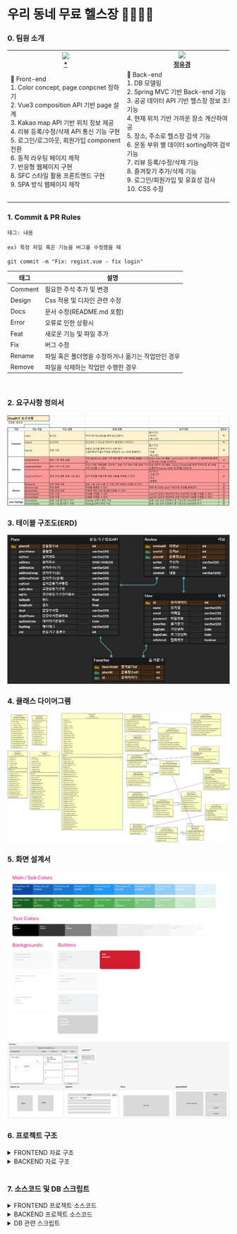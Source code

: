 # 우리 동네 무료 헬스장 🏋️‍♀️🏋️‍♂️

### 0. 팀원 소개
<table align="center">
    <tr align="center">
        <td style="min-width: 250px;">
            <a href="https://github.com/yhc-key">
              <img src="https://avatars.githubusercontent.com/u/139313175?v=4" width="100">
              <br />
              <b>*</b>
            </a> 
        </td>
        <td style="min-width: 250px;">
            <a href="https://github.com/yukyung-chung">
              <img src="https://avatars.githubusercontent.com/u/83561356?v=4" width="100">
              <br />
              <b>정유경</b>
            </a>
        </td>
    </tr>
    <tr align="left">
        <td>
        🥨 Front-end<br> 
        1. Color concept, page conpcnet 정하기<br>
	2. Vue3 composition API 기반 page 설계<br>
	3. Kakao map API 기반 위치 정보 제공<br>
	4. 리뷰 등록/수정/삭제 API 통신 기능 구현<br>
	5. 로그인/로그아웃, 회원가입 component 전환<br>
	6. 동적 라우팅 페이지 제작<br>
	7. 반응형 웹페이지 구현<br>
	8. SFC 스타일 활용 프론트앤드 구현<br>
	9. SPA 방식 웹페이지 제작 <br>
        <br/>
        </td>
        <td>
        🍒 Back-end<br>
        1. DB 모델링<br>
	2. Spring MVC 기반 Back-end 기능<br>
	3. 공공 데이터 API 기반 헬스장 정보 조회 기능<br>
	4. 현재 위치 기반 가까운 장소 계산하여 제공<br>
	5. 장소, 주소로 헬스장 검색 기능<br>
	6. 운동 부위 별 데이터 sorting하여 검색 기능<br>
	7. 리뷰 등록/수정/삭제 기능<br>
	8. 즐겨찾기 추가/삭제 기능<br>
	9. 로그인/회원가입 및 유효성 검사<br>
	10. CSS 수정<br>
        <br/>
        </td>
    </tr>
</table>


### 1. Commit & PR Rules
```
태그: 내용

ex) 특정 파일 혹은 기능을 버그를 수정했을 때

git commit -m "Fix: regist.vue - fix login"
```


| 태그 |	설명 |
|----------|--------------|
| Comment | 필요한 주석 추가 및 변경 |
| Design | Css 적용 및 디자인 관련 수정 |
| Docs | 문서 수정(README.md 포함) |
| Error | 오류로 인한 상황시 |
| Feat | 새로운 기능 및 파일 추가 |
| Fix | 버그 수정 |
| Rename | 파일 혹은 폴더명을 수정하거나 옮기는 작업만인 경우 |
| Remove | 파일을 삭제하는 작업만 수행한 경우 |

<br/>

### 2. 요구사항 정의서
![요구사항 명세서](assets/요구사항명세서.png "요구사항 명세서")


### 3. 테이블 구조도(ERD)
![ERD](assets/ERD.png "ERD")

### 4. 클래스 다이어그램
![클래스 다이어그램](assets/ClassDiagram.png "클래스 다이어그램")

### 5. 화면 설계서<br />

![화면 정의서_color](assets/figma_color_concept.png "화면 정의서 색깔")
![화면 정의서_page](assets/figma_page_concept.png "화면 정의서 page")

### 6. 프로젝트 구조<br />

<details>
<summary>FRONTEND 자료 구조</summary>
<br/>
📦vue-final-pjt <br>
 ┣ 📂.vscode <br>
 ┃ ┗ 📜extensions.json <br>
 ┣ 📂public <br>
 ┣ 📂src <br>
 ┃ ┣ 📂assets <br>
 ┃ ┃ ┣ 📂fit <br>
 ┃ ┃ ┃ ┣ 📜arm.png <br>
 ┃ ┃ ┃ ┣ 📜back.png <br>
 ┃ ┃ ┃ ┣ 📜belly.png <br>
 ┃ ┃ ┃ ┣ 📜body.png <br>
 ┃ ┃ ┃ ┣ 📜cardio.png <br>
 ┃ ┃ ┃ ┣ 📜chest.png <br>
 ┃ ┃ ┃ ┣ 📜endurance.png <br>
 ┃ ┃ ┃ ┣ 📜flexibility.png <br>
 ┃ ┃ ┃ ┣ 📜leg.png <br>
 ┃ ┃ ┃ ┣ 📜shoulder.png <br>
 ┃ ┃ ┃ ┣ 📜stretching.png <br>
 ┃ ┃ ┃ ┣ 📜upperBody.png <br>
 ┃ ┃ ┃ ┣ 📜waist.png <br>
 ┃ ┃ ┃ ┗ 📜weight.png <br>
 ┃ ┃ ┣ 📂복부 <br>
 ┃ ┃ ┃ ┣ 📜롤링웨이브.jpg <br>
 ┃ ┃ ┃ ┣ 📜롤스트레칭.jpg <br>
 ┃ ┃ ┃ ┣ 📜바디싣업.jpg <br>
 ┃ ┃ ┃ ┣ 📜옆파도타기.jpg <br>
 ┃ ┃ ┃ ┣ 📜윗몸일으키기.jpg <br>
 ┃ ┃ ┃ ┣ 📜트위스트.jpg <br>
 ┃ ┃ ┃ ┣ 📜허리돌리기.jpg <br>
 ┃ ┃ ┃ ┣ 📜허리등안마기.jpg <br>
 ┃ ┃ ┃ ┗ 📜허리스트레칭.jpg <br>
 ┃ ┃ ┣ 📂상체 <br>
 ┃ ┃ ┃ ┣ 📜바웨이트.jpg <br>
 ┃ ┃ ┃ ┣ 📜상체근육풀기.jpg <br>
 ┃ ┃ ┃ ┣ 📜어깨근육풀기.jpg <br>
 ┃ ┃ ┃ ┣ 📜역기내리기.jpg <br>
 ┃ ┃ ┃ ┣ 📜역기올리기.jpg <br>
 ┃ ┃ ┃ ┣ 📜터닝암.jpg <br>
 ┃ ┃ ┃ ┣ 📜트윈터닝암.jpg <br>
 ┃ ┃ ┃ ┣ 📜팔어깨근육풀기.jpg <br>
 ┃ ┃ ┃ ┣ 📜풀웨이트.jpg <br>
 ┃ ┃ ┃ ┗ 📜핸드웨이트.jpg <br>
 ┃ ┃ ┣ 📂하체 <br>
 ┃ ┃ ┃ ┣ 📜다리뻗기.jpg <br>
 ┃ ┃ ┃ ┣ 📜레그스트레칭.jpg <br>
 ┃ ┃ ┃ ┣ 📜레그프레스.jpg <br>
 ┃ ┃ ┃ ┣ 📜워킹싸이클론.jpg <br>
 ┃ ┃ ┃ ┣ 📜크로스워킹.jpg <br>
 ┃ ┃ ┃ ┗ 📜하늘걷기.jpg <br>
 ┃ ┃ ┣ 📜logo.png <br>
 ┃ ┃ ┣ 📜running.jpg <br>
 ┃ ┃ ┣ 📜walking.mp4 <br>
 ┃ ┃ ┣ 📜yhC.png <br>
 ┃ ┃ ┗ 📜ykC.png <br>
 ┃ ┣ 📂components <br>
 ┃ ┃ ┣ 📂common <br>
 ┃ ┃ ┃ ┣ 📜TheFavList.vue <br>
 ┃ ┃ ┃ ┣ 📜TheFooter.vue <br>
 ┃ ┃ ┃ ┣ 📜TheHeaderNav.vue <br>
 ┃ ┃ ┃ ┣ 📜TheKindCarousel.vue <br>
 ┃ ┃ ┃ ┣ 📜TheLecList.vue <br>
 ┃ ┃ ┃ ┣ 📜TheLoginForm.vue <br>
 ┃ ┃ ┃ ┣ 📜TheMastHead.vue <br>
 ┃ ┃ ┃ ┗ 📜TheSigninForm.vue <br>
 ┃ ┃ ┣ 📂review <br>
 ┃ ┃ ┃ ┣ 📜ReviewAddView.vue <br>
 ┃ ┃ ┃ ┣ 📜ReviewEditView.vue <br>
 ┃ ┃ ┃ ┗ 📜TheReviewList.vue <br>
 ┃ ┃ ┗ 📂search <br>
 ┃ ┃ ┃ ┣ 📜SearchFit.vue <br>
 ┃ ┃ ┃ ┗ 📜SearchPlace.vue <br>
 ┃ ┣ 📂router <br>
 ┃ ┃ ┗ 📜index.js <br>
 ┃ ┣ 📂stores <br>
 ┃ ┃ ┣ 📜place.js <br>
 ┃ ┃ ┗ 📜user.js <br>
 ┃ ┣ 📂views <br>
 ┃ ┃ ┣ 📜AboutView.vue <br>
 ┃ ┃ ┣ 📜HomeView.vue <br>
 ┃ ┃ ┣ 📜KindView.vue <br>
 ┃ ┃ ┣ 📜PlaceDetailView.vue <br>
 ┃ ┃ ┣ 📜SearchView.vue <br>
 ┃ ┃ ┗ 📜TheSignupView.vue <br>
 ┃ ┣ 📜App.vue <br>
 ┃ ┗ 📜main.js <br>
 ┣ 📜.env <br>
 ┣ 📜.gitignore <br>
 ┣ 📜index.html <br>
 ┣ 📜package-lock.json <br>
 ┣ 📜package.json <br>
 ┗ 📜vite.config.js <br>
</details>


<details>
<summary>BACKEND 자료 구조</summary>
<br />
📦spring-final-pjt<br />
 ┣ 📂src<br />
 ┃ ┣ 📂main<br />
 ┃ ┃ ┣ 📂java<br />
 ┃ ┃ ┃ ┗ 📂com<br />
 ┃ ┃ ┃ ┃ ┗ 📂ssafy<br />
 ┃ ┃ ┃ ┃ ┃ ┗ 📂udong<br />
 ┃ ┃ ┃ ┃ ┃ ┃ ┣ 📂config<br />
 ┃ ┃ ┃ ┃ ┃ ┃ ┃ ┣ 📜DBConfig.java<br />
 ┃ ┃ ┃ ┃ ┃ ┃ ┃ ┣ 📜SwaggerConfig.java<br />
 ┃ ┃ ┃ ┃ ┃ ┃ ┃ ┗ 📜WebConfig.java<br />
 ┃ ┃ ┃ ┃ ┃ ┃ ┣ 📂controller<br />
 ┃ ┃ ┃ ┃ ┃ ┃ ┃ ┣ 📜FavoritesController.java<br />
 ┃ ┃ ┃ ┃ ┃ ┃ ┃ ┣ 📜PlaceController.java<br />
 ┃ ┃ ┃ ┃ ┃ ┃ ┃ ┣ 📜ReviewController.java<br />
 ┃ ┃ ┃ ┃ ┃ ┃ ┃ ┗ 📜UserController.java<br />
 ┃ ┃ ┃ ┃ ┃ ┃ ┣ 📂model<br />
 ┃ ┃ ┃ ┃ ┃ ┃ ┃ ┣ 📂dao<br />
 ┃ ┃ ┃ ┃ ┃ ┃ ┃ ┃ ┣ 📜FavoritesDao.java<br />
 ┃ ┃ ┃ ┃ ┃ ┃ ┃ ┃ ┣ 📜PlaceDao.java<br />
 ┃ ┃ ┃ ┃ ┃ ┃ ┃ ┃ ┣ 📜ReviewDao.java<br />
 ┃ ┃ ┃ ┃ ┃ ┃ ┃ ┃ ┗ 📜UserDao.java<br />
 ┃ ┃ ┃ ┃ ┃ ┃ ┃ ┣ 📂dto<br />
 ┃ ┃ ┃ ┃ ┃ ┃ ┃ ┃ ┣ 📜Favorites.java<br />
 ┃ ┃ ┃ ┃ ┃ ┃ ┃ ┃ ┣ 📜Place.java<br />
 ┃ ┃ ┃ ┃ ┃ ┃ ┃ ┃ ┣ 📜Review.java<br />
 ┃ ┃ ┃ ┃ ┃ ┃ ┃ ┃ ┣ 📜SearchCondition.java<br />
 ┃ ┃ ┃ ┃ ┃ ┃ ┃ ┃ ┗ 📜User.java<br />
 ┃ ┃ ┃ ┃ ┃ ┃ ┃ ┗ 📂service<br />
 ┃ ┃ ┃ ┃ ┃ ┃ ┃ ┃ ┣ 📜FavoritesService.java<br />
 ┃ ┃ ┃ ┃ ┃ ┃ ┃ ┃ ┣ 📜FavoritesServiceImpl.java<br />
 ┃ ┃ ┃ ┃ ┃ ┃ ┃ ┃ ┣ 📜PlaceService.java<br />
 ┃ ┃ ┃ ┃ ┃ ┃ ┃ ┃ ┣ 📜PlaceServiceImpl.java<br />
 ┃ ┃ ┃ ┃ ┃ ┃ ┃ ┃ ┣ 📜ReviewService.java<br />
 ┃ ┃ ┃ ┃ ┃ ┃ ┃ ┃ ┣ 📜ReviewServiceImpl.java<br />
 ┃ ┃ ┃ ┃ ┃ ┃ ┃ ┃ ┣ 📜UserService.java<br />
 ┃ ┃ ┃ ┃ ┃ ┃ ┃ ┃ ┗ 📜UserServiceImpl.java<br />
 ┃ ┃ ┃ ┃ ┃ ┃ ┗ 📜UdongHealthApplication.java<br />
 ┃ ┃ ┗ 📂resources<br />
 ┃ ┃ ┃ ┣ 📂mappers<br />
 ┃ ┃ ┃ ┃ ┣ 📜favoritesMapper.xml<br />
 ┃ ┃ ┃ ┃ ┣ 📜placeMapper.xml<br />
 ┃ ┃ ┃ ┃ ┣ 📜reviewMapper.xml<br />
 ┃ ┃ ┃ ┃ ┗ 📜userMapper.xml<br />
 ┃ ┃ ┃ ┣ 📜application.properties<br />
 ┃ ┃ ┃ ┗ 📜sql.sql<br />
 ┃ ┗ 📂test<br />
 ┃ ┃ ┗ 📂java<br />
 ┃ ┃ ┃ ┗ 📂com<br />
 ┃ ┃ ┃ ┃ ┗ 📂ssafy<br />
 ┃ ┃ ┃ ┃ ┃ ┗ 📂udong<br />
 ┃ ┃ ┃ ┃ ┃ ┃ ┗ 📜UdongHealthApplicationTests.java<br />
 ┣ 📂target<br />
 ┃ ┣ 📂classes<br />
 ┃ ┃ ┣ 📂com<br />
 ┃ ┃ ┃ ┗ 📂ssafy<br />
 ┃ ┃ ┃ ┃ ┗ 📂udong<br />
 ┃ ┃ ┃ ┃ ┃ ┣ 📂config<br />
 ┃ ┃ ┃ ┃ ┃ ┃ ┣ 📜DBConfig.class<br />
 ┃ ┃ ┃ ┃ ┃ ┃ ┣ 📜SwaggerConfig.class<br />
 ┃ ┃ ┃ ┃ ┃ ┃ ┗ 📜WebConfig.class<br />
 ┃ ┃ ┃ ┃ ┃ ┣ 📂controller<br />
 ┃ ┃ ┃ ┃ ┃ ┃ ┣ 📜FavoritesController.class<br />
 ┃ ┃ ┃ ┃ ┃ ┃ ┣ 📜PlaceController.class<br />
 ┃ ┃ ┃ ┃ ┃ ┃ ┣ 📜ReviewController.class<br />
 ┃ ┃ ┃ ┃ ┃ ┃ ┗ 📜UserController.class<br />
 ┃ ┃ ┃ ┃ ┃ ┣ 📂model<br />
 ┃ ┃ ┃ ┃ ┃ ┃ ┣ 📂dao<br />
 ┃ ┃ ┃ ┃ ┃ ┃ ┃ ┣ 📜FavoritesDao.class<br />
 ┃ ┃ ┃ ┃ ┃ ┃ ┃ ┣ 📜PlaceDao.class<br />
 ┃ ┃ ┃ ┃ ┃ ┃ ┃ ┣ 📜ReviewDao.class<br />
 ┃ ┃ ┃ ┃ ┃ ┃ ┃ ┗ 📜UserDao.class<br />
 ┃ ┃ ┃ ┃ ┃ ┃ ┣ 📂dto<br />
 ┃ ┃ ┃ ┃ ┃ ┃ ┃ ┣ 📜Favorites.class<br />
 ┃ ┃ ┃ ┃ ┃ ┃ ┃ ┣ 📜Place.class<br />
 ┃ ┃ ┃ ┃ ┃ ┃ ┃ ┣ 📜Review.class<br />
 ┃ ┃ ┃ ┃ ┃ ┃ ┃ ┣ 📜SearchCondition.class<br />
 ┃ ┃ ┃ ┃ ┃ ┃ ┃ ┗ 📜User.class<br />
 ┃ ┃ ┃ ┃ ┃ ┃ ┗ 📂service<br />
 ┃ ┃ ┃ ┃ ┃ ┃ ┃ ┣ 📜FavoritesService.class<br />
 ┃ ┃ ┃ ┃ ┃ ┃ ┃ ┣ 📜FavoritesServiceImpl.class<br />
 ┃ ┃ ┃ ┃ ┃ ┃ ┃ ┣ 📜PlaceService.class<br />
 ┃ ┃ ┃ ┃ ┃ ┃ ┃ ┣ 📜PlaceServiceImpl$1.class<br />
 ┃ ┃ ┃ ┃ ┃ ┃ ┃ ┣ 📜PlaceServiceImpl.class<br />
 ┃ ┃ ┃ ┃ ┃ ┃ ┃ ┣ 📜ReviewService.class<br />
 ┃ ┃ ┃ ┃ ┃ ┃ ┃ ┣ 📜ReviewServiceImpl.class<br />
 ┃ ┃ ┃ ┃ ┃ ┃ ┃ ┣ 📜UserService.class<br />
 ┃ ┃ ┃ ┃ ┃ ┃ ┃ ┗ 📜UserServiceImpl.class<br />
 ┃ ┃ ┃ ┃ ┃ ┗ 📜UdongHealthApplication.class<br />
 ┃ ┃ ┣ 📂mappers<br />
 ┃ ┃ ┃ ┣ 📜favoritesMapper.xml<br />
 ┃ ┃ ┃ ┣ 📜placeMapper.xml<br />
 ┃ ┃ ┃ ┣ 📜reviewMapper.xml<br />
 ┃ ┃ ┃ ┗ 📜userMapper.xml<br />
 ┃ ┃ ┣ 📂META-INF<br />
 ┃ ┃ ┃ ┣ 📂maven<br />
 ┃ ┃ ┃ ┃ ┗ 📂com.ssafy<br />
 ┃ ┃ ┃ ┃ ┃ ┗ 📂UdongHealth<br />
 ┃ ┃ ┃ ┃ ┃ ┃ ┣ 📜pom.properties<br />
 ┃ ┃ ┃ ┃ ┃ ┃ ┗ 📜pom.xml<br />
 ┃ ┃ ┃ ┗ 📜MANIFEST.MF<br />
 ┃ ┃ ┣ 📜application.properties<br />
 ┃ ┃ ┗ 📜sql.sql<br />
 ┃ ┗ 📂test-classes<br />
 ┃ ┃ ┗ 📂com<br />
 ┃ ┃ ┃ ┗ 📂ssafy<br />
 ┃ ┃ ┃ ┃ ┗ 📂udong<br />
 ┃ ┃ ┃ ┃ ┃ ┗ 📜UdongHealthApplicationTests.class<br />
 ┣ 📜.classpath<br />
 ┣ 📜.gitignore<br />
 ┣ 📜.project<br />
 ┣ 📜mvnw<br />
 ┣ 📜mvnw.cmd<br />
 ┗ 📜pom.xml<br />
<br />
## 접은 제목<br />
접은 내용<br />
</details><br />


### 7. 소스코드 및 DB 스크립트

<details>
<summary>FRONTEND 프로젝트 소스코드</summary>
<br />

📘 SearchView
```
<template>
    <div class="d-flex flex-wrap">
        <div class="border border-2 rounded p-2 m-1 hover-effect" v-for="(image, index) in images" @click.stop.prevent="handleImageClick(index)">
            <img :key="image.alt" :src="image.src" width="58" :alt="image.alt"  />
            <p class="text-center my-1">{{ image.alt }}</p>
        </div>
        
    </div>
</template>

<script setup>
import { ref } from 'vue';
import { usePlaceStore} from '../../stores/place'
import axios from 'axios';

const placeStore = usePlaceStore();

const handleImageClick = async(index) => {
    placeStore.fitSearchTF = true;
    const URL = import.meta.env.VITE_APP_API_PLACE_URL + `/search/${images[index].alt}`
    const response = await axios.get(URL);
    placeStore.fitSearchName = images[index].alt;
    placeStore.searchPlaces.value = response.data;
    placeStore.searchPlaces.value.forEach(item => {
    if (item.설치운동기구종류 && item.설치운동기구종류.length > 20) {
        // 만약 kind 속성의 길이가 20을 초과하면 20자로 자름
        item.설치운동기구종류 = item.설치운동기구종류.slice(0, 22) + "...";
    }
});
}

const images = [{
    src : "../src/assets/fit/body.png",
    alt : "온몸"
}, {
    src : "../src/assets/fit/upperBody.png",
    alt : "상체"
}, {
    src : "../src/assets/fit/waist.png",
    alt : "허리"
}, {
    src : "../src/assets/fit/chest.png",
    alt : "가슴" 
},{
    src : "../src/assets/fit/belly.png",
    alt : "배"
}, {
    src : "../src/assets/fit/shoulder.png",
    alt : "어깨"
}, {
    src : "../src/assets/fit/back.png",
    alt : "등"
}, {
    src : "../src/assets/fit/arm.png",
    alt : "팔"
}, {
    src : "../src/assets/fit/leg.png",
    alt : "하체"
}, {
    src : "../src/assets/fit/endurance.png",
    alt : "지구력"
}, {
    src : "../src/assets/fit/weight.png",
    alt : "웨이트"
}, {
    src : "../src/assets/fit/cardio.png",
    alt : "유산소"
}, {
    src : "../src/assets/fit/stretching.png",
    alt : "스트레칭"
}, {
    src : "../src/assets/fit/flexibility.png",
    alt : "유연성"
}]



</script>

<style scoped>

.hover-effect:hover {
  /* 원하는 스타일을 추가하세요 */
  background-color: #E2F2FD;
  cursor: pointer;
}
p{
    font-family: 'Pretendard-Regular';
    font-weight: 600;
}
</style>
```

📘 SearchFit
```
<template>
    <div class="d-flex flex-wrap">
        <div class="border border-2 rounded p-2 m-1 hover-effect" v-for="(image, index) in images" @click.stop.prevent="handleImageClick(index)">
            <img :key="image.alt" :src="image.src" width="58" :alt="image.alt"  />
            <p class="text-center my-1">{{ image.alt }}</p>
        </div>
        
    </div>
</template>

<script setup>
import { ref } from 'vue';
import { usePlaceStore} from '../../stores/place'
import axios from 'axios';

const placeStore = usePlaceStore();

//이미지 클릭시 이미지에 해당하는 키워드로 api 통신 후 결과값 SearchView를 통해 출력
const handleImageClick = async(index) => {
    placeStore.fitSearchTF = true;
    const URL = import.meta.env.VITE_APP_API_PLACE_URL + `/search/${images[index].alt}`
    const response = await axios.get(URL);
    placeStore.fitSearchName = images[index].alt;
    placeStore.searchPlaces.value = response.data;
    placeStore.searchPlaces.value.forEach(item => {
    if (item.설치운동기구종류 && item.설치운동기구종류.length > 20) {
        // 만약 kind 속성의 길이가 20을 초과하면 20자로 자름
        item.설치운동기구종류 = item.설치운동기구종류.slice(0, 22) + "...";
    }
});
}

const images = [{
    src : "../src/assets/fit/body.png",
    alt : "온몸"
}, {
    src : "../src/assets/fit/upperBody.png",
    alt : "상체"
}, {
    src : "../src/assets/fit/waist.png",
    alt : "허리"
}, {
    src : "../src/assets/fit/chest.png",
    alt : "가슴" 
},{
    src : "../src/assets/fit/belly.png",
    alt : "배"
}, {
    src : "../src/assets/fit/shoulder.png",
    alt : "어깨"
}, {
    src : "../src/assets/fit/back.png",
    alt : "등"
}, {
    src : "../src/assets/fit/arm.png",
    alt : "팔"
}, {
    src : "../src/assets/fit/leg.png",
    alt : "하체"
}, {
    src : "../src/assets/fit/endurance.png",
    alt : "지구력"
}, {
    src : "../src/assets/fit/weight.png",
    alt : "웨이트"
}, {
    src : "../src/assets/fit/cardio.png",
    alt : "유산소"
}, {
    src : "../src/assets/fit/stretching.png",
    alt : "스트레칭"
}, {
    src : "../src/assets/fit/flexibility.png",
    alt : "유연성"
}]



</script>

<style scoped>

.hover-effect:hover {
  /* 원하는 스타일을 추가하세요 */
  background-color: #E2F2FD;
  cursor: pointer;
}
p{
    font-family: 'Pretendard-Regular';
    font-weight: 600;
}
</style>
```

📘 TheReviewList
```
<template>
    <div>
        <table class="table" border="1">
            <thead>
                <tr>
                    <th>작성자</th>
                    <th>내용</th>
                    <th>조회수</th>
                    <th></th>
                    <th></th>
                </tr>
            </thead>
            <tbody class="table-group-divider">
                <tr v-for="review in reviews" :key="review.reviewId">
                    <td>{{ review.writer }}</td>
                    <td>{{ review.content }}</td>
                    <td>{{ review.viewCnt }}</td>

                    <td><button class="btn btn-success" @click="goReviewEdit(review)" :reviewId="review.reviewId">수정</button></td>
                    <td><button class="btn btn-danger" @click="goReviewDelete(review)" :reviewId="review.reviewId">삭제</button></td>
                </tr>
            </tbody>
        </table>
    </div>
</template>

<script setup>
import axios from 'axios';
import { ref, onMounted, watch } from 'vue';
import { useRoute, useRouter } from 'vue-router';
import { usePlaceStore } from '../../stores/place';
import { useUserStore } from '../../stores/user';

const route = useRoute();
const router = useRouter();
const reviews = ref([]);
const userStore = useUserStore();
const placeStore = usePlaceStore();

//review 추가, 유효성 검사
const goReviewEdit = (review) => {
    if (userStore.loginTF === false) {
        alert("로그인을 먼저 해주세요")
        return router.push("/")

    } else if(review.userId !== JSON.parse(sessionStorage.getItem("user")).userId) {
        alert("본인이 작성한 리뷰만 수정 가능합니다.")
        return router.push("/")
    } 
    else {
        
        return router.push({ name: 'reviewEdit', params: { reviewId: review.reviewId, content : review.content } });
    }
}   

//리뷰삭제, 해당 아이디만 삭제할 수 있도록 미리 체크 후 api 통신
const goReviewDelete = async (review) => {
    if (review.userId === JSON.parse(sessionStorage.getItem("user")).userId) {
        try {
            let URL = import.meta.env.VITE_APP_API_REVIEW_URL + "/" + placeStore.reviewPlaceId + "/" + review.reviewId
            let response = await axios.delete(URL);
            URL = import.meta.env.VITE_APP_API_REVIEW_URL + "/" + route.params.placeId
            response = await axios.get(URL);
            reviews.value = response.data;
            alert("삭제 완료되었습니다.")
        } catch (error) {
            console.log(error);
        }
    } else {
        alert("본인이 작성한 리뷰만 삭제 가능합니다.")
    }
}

//placeDetail 접근 시 해당파일 리뷰 가져오기
onMounted(async () => {
    let URL = import.meta.env.VITE_APP_API_REVIEW_URL + "/" + route.params.placeId
    const response = await axios.get(URL);
    reviews.value = response.data;
})
//placeDetail/:id -> placeDetail/:id로 이동할 때 렌더링안되는 문제 해결용
watch(()=> route.params.placeId, async(newParam, oldParam) => {
    let URL = import.meta.env.VITE_APP_API_REVIEW_URL + "/" + route.params.placeId
    const response = await axios.get(URL);
    reviews.value = response.data;
})

</script>

<style scoped>
.btn-success {
    background-color : #2D7E32;
    border-color : #2D7E32;
}
</style>
```

</details>

<details>
<summary>BACKEND 프로젝트 소스코드</summary>
<br />
📗 SearchByHashtag

    // 해시태그로 검색 기능
    @Override
    public List<Place> SearchByHashtag(String hashtag) {
    // 장소 전체 불러오기
    List<Place> placeList = placeDao.getPlaces();
        // 필터링된 장소 저장할 리스트
        List<Place> filteredList = new ArrayList<>();

        if (hashtag.equals("온몸")) {
            filteredList = findFitPartPlaces(new String[] { ".*몸.*", ".*바디.*" }, placeList);
        } else if (hashtag.equals("상체")) {
            filteredList = findFitPartPlaces(new String[] { ".*상체.*"}, placeList);
        } else if (hashtag.equals("허리")) {
            filteredList = findFitPartPlaces(new String[] { ".*허리.*", ".*옆.*" }, placeList);
        }else if (hashtag.equals("가슴")) {
            filteredList = findFitPartPlaces(new String[] { ".*가슴.*", ".*바스트.*" }, placeList);
        }else if (hashtag.equals("배")) {
            filteredList = findFitPartPlaces(new String[] { ".*뱃살.*", ".*배.*",".*복근.*" }, placeList);
        }else if (hashtag.equals("어깨")) {
            filteredList = findFitPartPlaces(new String[] { ".*어깨.*", ".*숄더.*" }, placeList);
        }else if (hashtag.equals("등")) {
            filteredList = findFitPartPlaces(new String[] { ".*등.*" }, placeList);
        }else if (hashtag.equals("팔")) {
            filteredList = findFitPartPlaces(new String[] { ".*팔.*", ".*암.*" }, placeList);
        }else if (hashtag.equals("하체")) {
            filteredList = findFitPartPlaces(new String[] { ".*다리.*", ".*레그.*",".*하체.*",".*발.*" }, placeList);
        } else if (hashtag.equals("지구력")) {
            filteredList = findFitPartPlaces(new String[] { ".*봉.*", ".*턱걸이.*", ".*매달리기.*", ".*노젓기.*" }, placeList);
        } else if (hashtag.equals("웨이트")) {
            filteredList = findFitPartPlaces(new String[] { ".*웨이트.*", ".*역기.*",".*당기기.*",".*프레스.*" }, placeList);
        } else if (hashtag.equals("유산소")) {
            filteredList = findFitPartPlaces(new String[] { ".*달리기.*", ".*런닝.*", ".*마라톤.*",".*조깅.*",".*유산소.*",".*걷기.*",".*워킹.*",".*워크.*",".*워커.*",".*스탭.*",".*사이클.*",".*싸이클.*",".*자전거.*" }, placeList);
        } else if (hashtag.equals("스트레칭")) {
            filteredList = findFitPartPlaces(new String[] { ".*지압.*", ".*안마.*",".*마사지.*",".*풀기.*",".*스트레칭.*" }, placeList);
        } else if (hashtag.equals("유연성")) {
            filteredList = findFitPartPlaces(new String[] { ".*유연성.*", ".*돌리기.*",".*트위스트.*",".*스윙.*",".*롤링.*" }, placeList);
        }
        return filteredList;
    }


📗 findFitPartPlaces

    //해시태그에 해당하는 값 찾는 메서드
    public List<Place> findFitPartPlaces(String[] patterns, List<Place> placeList) {
        //필터링 된 데이터 저장할 리스트
        List<Place> filteredList = new ArrayList<>();
        Map<Integer, List<String>> placeMap = new HashMap<>();

        for (Place p : placeList) {
            if (p.getEqKind() == null) {
                continue;
            }
            String[] strList = p.getEqKind().split(",");
            List<String> matchedEqKinds = new ArrayList<>();

            //자바에서 제공하는 Pattern, Matcher 클래스 이용
            for (String s : strList) {
                for (String pattern : patterns) {
                    Pattern regex = Pattern.compile(pattern);
                    Matcher matcher = regex.matcher(s);
                    if (matcher.find()) {
                        matchedEqKinds.add(s);
                    }
                }
            }

            // 해당하는 값을 찾았다면 map에 저장
            if (!matchedEqKinds.isEmpty()) {
                int placeId = p.getPlaceId();
                if (placeMap.containsKey(placeId)) {
                    placeMap.get(placeId).addAll(matchedEqKinds);
                } else {
                    placeMap.put(placeId, new ArrayList<>(matchedEqKinds));
                }
            }
        }
        //Map 순회
        for (Map.Entry<Integer, List<String>> entry : placeMap.entrySet()) {
            int placeId = entry.getKey();
            List<String> eqKinds = entry.getValue();

            Place tmp = new Place();
            tmp.setPlaceId(placeId);
            tmp.setAddressGu(placeDao.getPlaceById(placeId).getAddressGu());
            tmp.setAddressDong(placeDao.getPlaceById(placeId).getAddressDong());
            tmp.setPlaceName(placeDao.getPlaceById(placeId).getPlaceName());
            tmp.setCnt(eqKinds.size());

            // EqKinds를 하나의 문자열로 만들어 Place에 설정
            String eqKindsCombined = String.join(",", eqKinds);
            tmp.setEqKind(eqKindsCombined);

            filteredList.add(tmp);
        }
        
        // filteredList를 cnt가 큰 순서대로 정렬
        Collections.sort(filteredList, new Comparator<Place>() {
            @Override
            public int compare(Place place1, Place place2) {
                return Integer.compare(place2.getCnt(), place1.getCnt());
            }
        });

        // 정렬된 filteredList 반환        
        return filteredList;

    } // findFitPartList

    //API 호출하여 DB에 저장하는 메서드
    private List<Place> callOpenApi() throws IOException {
        int page = 1; //현재 페이지 수
        int perPage = 161; //한 페이지 당 보여줄 데이터

        StringBuilder urlBuilder = new StringBuilder("https://api.odcloud.kr/api/15037929/v1/uddi:4302b579-6efd-4c38-9c39-bd04bc752435");
        urlBuilder.append("?page=" + page);
        urlBuilder.append("&perPage=" + perPage);
        urlBuilder.append("&serviceKey="+APIKey);

        URL url = new URL(urlBuilder.toString());

        HttpURLConnection conn = (HttpURLConnection) url.openConnection();
        conn.setRequestMethod("GET");
        conn.setRequestProperty("Content-type", "application/json");
            
        int responseCode = conn.getResponseCode();
        if (responseCode == HttpURLConnection.HTTP_OK) {
            BufferedReader in = new BufferedReader(new InputStreamReader(conn.getInputStream()));
            StringBuilder responseBody = new StringBuilder();
            String inputLine;
            while ((inputLine = in.readLine()) != null) {
                responseBody.append(inputLine);
            }
            in.close();
            
            ObjectMapper objectMapper = new ObjectMapper();
            JsonNode rootNode = objectMapper.readTree(responseBody.toString());
            JsonNode dataArray = rootNode.get("data");

            List<Place> places = new ArrayList<Place>();
            if (dataArray.isArray()) {
                for (JsonNode node : dataArray) {
                    Place place = objectMapper.treeToValue(node, Place.class);
                    places.add(place);
                    placeService.insertPlace(place); //데이터 DB에 저장
                }
            }
            return places;
        }else {
            throw new IOException();
        }
    }

    //장소 목록 전체 조회
    @GetMapping("/place")
    public ResponseEntity<?> getListFromApi() throws IOException {
        //DB에서 기존 데이터 불러오기
        List<Place> existingPlaces = placeService.getPlaces();
        //DB에 저장된 기존 데이터가 없다면 API 호출로 받아오기
        if(existingPlaces.isEmpty()) {
            existingPlaces = callOpenApi();
        }
        Set<String> set = new HashSet<>();
        
        for (Place p : existingPlaces) {
            String str = p.getEqKind();
            if(str != null) {
                String[] strArr = str.split(",");
                for (String tmpStr : strArr) {
                    set.add(tmpStr.trim().split(" ")[0]);
                }
            }
        }
        return new ResponseEntity<>(existingPlaces, HttpStatus.OK);
    }

</details>

<details>
<summary>DB 관련 스크립트</summary>
<br />

``` 
DROP DATABASE IF EXISTS udong_health;
CREATE DATABASE udong_health DEFAULT CHARACTER SET utf8mb4;

USE udong_health;

CREATE TABLE if not exists `place` (
	place_id INT AUTO_INCREMENT,
    hashtag VARCHAR(20),
    cnt INT DEFAULT 0,
    place_name VARCHAR(20) NOT NULL,
    eq_year VARCHAR(10),
    address VARCHAR(50) NOT NULL,
	address_gu VARCHAR(20),
    address_dong VARCHAR(20),
    address_detail VARCHAR(50),
    eq_kind VARCHAR(500),
    eq_broken VARCHAR(50),
    eq_fix VARCHAR(10),
    latitude DOUBLE,
    longitude DOUBLE,
    dept VARCHAR(50),
    dept_phone VARCHAR(50),
    update_date DATE,
    PRIMARY KEY(place_id)
) ENGINE=InnoDB DEFAULT CHARACTER SET = utf8mb4;

CREATE TABLE if not exists `user` (
	user_id INT AUTO_INCREMENT,
    name VARCHAR(20) NOT NULL,
    email VARCHAR(50) UNIQUE,
    password VARCHAR(20) NOT NULL,
    favorites VARCHAR(20),
    reg_date DATETIME,
    login_date DATETIME,
    is_retired VARCHAR(1) DEFAULT 'N',
    PRIMARY KEY(user_id)
) ENGINE=InnoDB DEFAULT CHARACTER SET = utf8mb4;


CREATE TABLE if not exists `review` (
	review_id INT AUTO_INCREMENT,
    user_id INT NOT NULL,
    place_id INT NOT NULL,
    writer VARCHAR(20) NOT NULL,
    view_cnt INT default 0,
    content TEXT NOT NULL,
    PRIMARY KEY(review_id),
    FOREIGN KEY (user_id) REFERENCES `user` (user_id),
    FOREIGN KEY (place_id) REFERENCES `place` (place_id)
) ENGINE=InnoDB DEFAULT CHARACTER SET = utf8mb4;


CREATE TABLE if not exists `favorites` (
	favorites_id INT AUTO_INCREMENT,
    user_id INT NOT NULL,
    place_id INT NOT NULL,
    PRIMARY KEY(favorites_id),
	FOREIGN KEY (user_id) REFERENCES `user` (user_id),
    FOREIGN KEY (place_id) REFERENCES `place` (place_id)
) ENGINE=InnoDB DEFAULT CHARACTER SET = utf8mb4;


SELECT *
FROM place
ORDER BY (6371
		*ACOS(COS(RADIANS(37.5013068))
    	*COS(RADIANS(latitude))
        *COS(radians(longitude)-RADIANS(127.0396597))
        +SIN(RADIANS(37.5013068))*SIN(RADIANS(latitude))))
LIMIT 4;


INSERT INTO user(name, email, password, favorites, reg_date)
VALUES('정유경','ssafy1@gmail.com','1234',null,now()),
('조용환','ssafy2@gmail.com','1234',null,now());

INSERT INTO review(user_id, place_id, writer, content)
VALUES(1,1,'정유경','여기 완전 추천이에용'),
(2,1,'조용환','운동하기 아주 좋네요');

commit;

SELECT * FROM place;
SELECT * FROM user;
SELECT * FROM review;
SELECT * FROM favorites;
```
</details>

